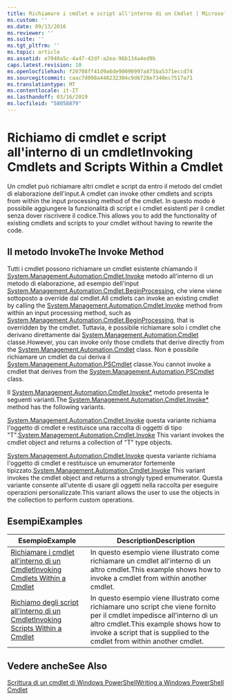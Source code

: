 ```yaml
---
title: Richiamare i cmdlet e script all'interno di un Cmdlet | Microsoft Docs
ms.custom: ''
ms.date: 09/13/2016
ms.reviewer: ''
ms.suite: ''
ms.tgt_pltfrm: ''
ms.topic: article
ms.assetid: e7040a5c-4a47-42df-a2ea-96b134a4ed9b
caps.latest.revision: 10
ms.openlocfilehash: f20708ff41d9a6de90090997a875ba5371eccd74
ms.sourcegitcommit: caac7d098a448232304c9d6728e7340ec7517a71
ms.translationtype: MT
ms.contentlocale: it-IT
ms.lasthandoff: 03/16/2019
ms.locfileid: "58058879"
---
```

# <a name="invoking-cmdlets-and-scripts-within-a-cmdlet"></a><span data-ttu-id="f15fa-102">Richiamo di cmdlet e script all'interno di un cmdlet</span><span class="sxs-lookup"><span data-stu-id="f15fa-102">Invoking Cmdlets and Scripts Within a Cmdlet</span></span>

<span data-ttu-id="f15fa-103">Un cmdlet può richiamare altri cmdlet e script da entro il metodo del cmdlet di elaborazione dell'input.</span><span class="sxs-lookup"><span data-stu-id="f15fa-103">A cmdlet can invoke other cmdlets and scripts from within the input processing method of the cmdlet.</span></span> <span data-ttu-id="f15fa-104">In questo modo è possibile aggiungere la funzionalità di script e i cmdlet esistenti per il cmdlet senza dover riscrivere il codice.</span><span class="sxs-lookup"><span data-stu-id="f15fa-104">This allows you to add the functionality of existing cmdlets and scripts to your cmdlet without having to rewrite the code.</span></span>

## <a name="the-invoke-method"></a><span data-ttu-id="f15fa-105">Il metodo Invoke</span><span class="sxs-lookup"><span data-stu-id="f15fa-105">The Invoke Method</span></span>

<span data-ttu-id="f15fa-106">Tutti i cmdlet possono richiamare un cmdlet esistente chiamando il [System.Management.Automation.Cmdlet.Invoke](/dotnet/api/System.Management.Automation.Cmdlet.Invoke) metodo all'interno di un metodo di elaborazione, ad esempio dell'input [ System.Management.Automation.Cmdlet.BeginProcessing](/dotnet/api/System.Management.Automation.Cmdlet.BeginProcessing), che viene viene sottoposto a override dal cmdlet.</span><span class="sxs-lookup"><span data-stu-id="f15fa-106">All cmdlets can invoke an existing cmdlet by calling the [System.Management.Automation.Cmdlet.Invoke](/dotnet/api/System.Management.Automation.Cmdlet.Invoke) method from within an input processing method, such as [System.Management.Automation.Cmdlet.BeginProcessing](/dotnet/api/System.Management.Automation.Cmdlet.BeginProcessing), that is overridden by the cmdlet.</span></span> <span data-ttu-id="f15fa-107">Tuttavia, è possibile richiamare solo i cmdlet che derivano direttamente dai [System.Management.Automation.Cmdlet](/dotnet/api/System.Management.Automation.Cmdlet) classe.</span><span class="sxs-lookup"><span data-stu-id="f15fa-107">However, you can invoke only those cmdlets that derive directly from the [System.Management.Automation.Cmdlet](/dotnet/api/System.Management.Automation.Cmdlet) class.</span></span> <span data-ttu-id="f15fa-108">Non è possibile richiamare un cmdlet da cui deriva il [System.Management.Automation.PSCmdlet](/dotnet/api/System.Management.Automation.PSCmdlet) classe.</span><span class="sxs-lookup"><span data-stu-id="f15fa-108">You cannot invoke a cmdlet that derives from the [System.Management.Automation.PSCmdlet](/dotnet/api/System.Management.Automation.PSCmdlet) class.</span></span>

<span data-ttu-id="f15fa-109">Il [System.Management.Automation.Cmdlet.Invoke\*](/dotnet/api/System.Management.Automation.Cmdlet.Invoke) metodo presenta le seguenti varianti.</span><span class="sxs-lookup"><span data-stu-id="f15fa-109">The [System.Management.Automation.Cmdlet.Invoke\*](/dotnet/api/System.Management.Automation.Cmdlet.Invoke) method has the following variants.</span></span>

<span data-ttu-id="f15fa-110">[System.Management.Automation.Cmdlet.Invoke](/dotnet/api/System.Management.Automation.Cmdlet.Invoke) questa variante richiama l'oggetto di cmdlet e restituisce una raccolta di oggetti di tipo "T".</span><span class="sxs-lookup"><span data-stu-id="f15fa-110">[System.Management.Automation.Cmdlet.Invoke](/dotnet/api/System.Management.Automation.Cmdlet.Invoke) This variant invokes the cmdlet object and returns a collection of "T" type objects.</span></span>

<span data-ttu-id="f15fa-111">[System.Management.Automation.Cmdlet.Invoke](/dotnet/api/System.Management.Automation.Cmdlet.Invoke) questa variante richiama l'oggetto di cmdlet e restituisce un emumerator fortemente tipizzato.</span><span class="sxs-lookup"><span data-stu-id="f15fa-111">[System.Management.Automation.Cmdlet.Invoke](/dotnet/api/System.Management.Automation.Cmdlet.Invoke) This variant invokes the cmdlet object and returns a strongly typed emumerator.</span></span> <span data-ttu-id="f15fa-112">Questa variante consente all'utente di usare gli oggetti nella raccolta per eseguire operazioni personalizzate.</span><span class="sxs-lookup"><span data-stu-id="f15fa-112">This variant allows the user to use the objects in the collection to perform custom operations.</span></span>

## <a name="examples"></a><span data-ttu-id="f15fa-113">Esempi</span><span class="sxs-lookup"><span data-stu-id="f15fa-113">Examples</span></span>

|<span data-ttu-id="f15fa-114">Esempio</span><span class="sxs-lookup"><span data-stu-id="f15fa-114">Example</span></span>|<span data-ttu-id="f15fa-115">Description</span><span class="sxs-lookup"><span data-stu-id="f15fa-115">Description</span></span>|
|-------------|-----------------|
|[<span data-ttu-id="f15fa-116">Richiamare i cmdlet all'interno di un Cmdlet</span><span class="sxs-lookup"><span data-stu-id="f15fa-116">Invoking Cmdlets Within a Cmdlet</span></span>](./how-to-invoke-a-cmdlet-from-within-a-cmdlet.md)|<span data-ttu-id="f15fa-117">In questo esempio viene illustrato come richiamare un cmdlet all'interno di un altro cmdlet.</span><span class="sxs-lookup"><span data-stu-id="f15fa-117">This example shows how to invoke a cmdlet from within another cmdlet.</span></span>|
|[<span data-ttu-id="f15fa-118">Richiamo degli script all'interno di un Cmdlet</span><span class="sxs-lookup"><span data-stu-id="f15fa-118">Invoking Scripts Within a Cmdlet</span></span>](./how-to-invoke-scripts-within-a-cmdlet.md)|<span data-ttu-id="f15fa-119">In questo esempio viene illustrato come richiamare uno script che viene fornito per il cmdlet impedisce all'interno di un altro cmdlet.</span><span class="sxs-lookup"><span data-stu-id="f15fa-119">This example shows how to invoke a script that is supplied to the cmdlet from within another cmdlet.</span></span>|

## <a name="see-also"></a><span data-ttu-id="f15fa-120">Vedere anche</span><span class="sxs-lookup"><span data-stu-id="f15fa-120">See Also</span></span>

[<span data-ttu-id="f15fa-121">Scrittura di un cmdlet di Windows PowerShell</span><span class="sxs-lookup"><span data-stu-id="f15fa-121">Writing a Windows PowerShell Cmdlet</span></span>](./writing-a-windows-powershell-cmdlet.md)
